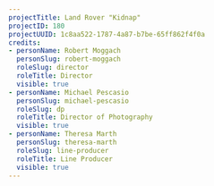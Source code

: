 ```yaml
---
projectTitle: Land Rover "Kidnap"
projectID: 180
projectUUID: 1c8aa522-1787-4a87-b7be-65ff862f4f0a
credits:
- personName: Robert Moggach
  personSlug: robert-moggach
  roleSlug: director
  roleTitle: Director
  visible: true
- personName: Michael Pescasio
  personSlug: michael-pescasio
  roleSlug: dp
  roleTitle: Director of Photography
  visible: true
- personName: Theresa Marth
  personSlug: theresa-marth
  roleSlug: line-producer
  roleTitle: Line Producer
  visible: true
---
```

